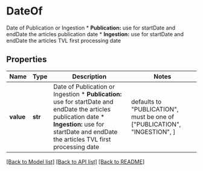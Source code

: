 # DateOf

Date of Publication or Ingestion * **Publication:**  use for startDate and endDate the articles publication date * **Ingestion:**  use for startDate and endDate the articles TVL first processing date  

## Properties
Name | Type | Description | Notes
------------ | ------------- | ------------- | -------------
**value** | **str** | Date of Publication or Ingestion * **Publication:**  use for startDate and endDate the articles publication date * **Ingestion:**  use for startDate and endDate the articles TVL first processing date   | defaults to "PUBLICATION",  must be one of ["PUBLICATION", "INGESTION", ]

[[Back to Model list]](../README.md#documentation-for-models) [[Back to API list]](../README.md#documentation-for-api-endpoints) [[Back to README]](../README.md)


